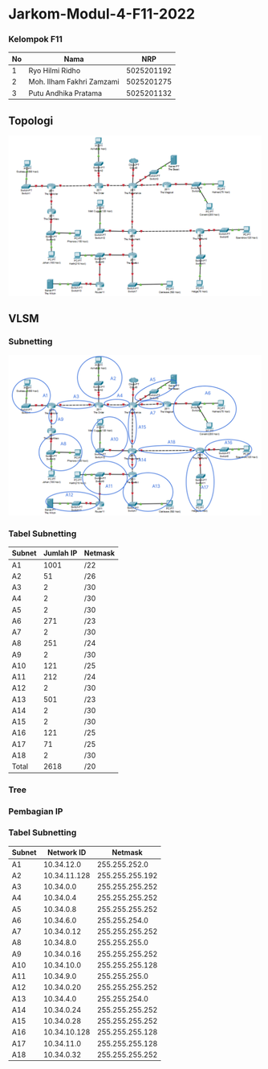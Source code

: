 # Jarkom-Modul-4-F11-2022

### Kelompok F11

| **No** | **Nama** | **NRP** | 
| ------------- | ------------- | --------- |
| 1 | Ryo Hilmi Ridho  | 5025201192 | 
| 2 | Moh. Ilham Fakhri Zamzami | 5025201275 |
| 3 | Putu Andhika Pratama | 5025201132 |

## Topologi
![image](img/topologi.png)

## VLSM

### Subnetting
![image](img/subnet.png)

### Tabel Subnetting
| Subnet | Jumlah IP  | Netmask |
| --- | --- | --- |
| A1 | 1001 | /22 |
| A2 | 51 | /26 |
| A3 | 2 | /30 |
| A4 | 2 | /30 |
| A5 | 2 | /30 |
| A6 | 271 | /23 |
| A7 | 2 | /30 |
| A8 | 251 | /24 |
| A9 | 2 | /30 |
| A10 | 121 | /25 |
| A11 | 212 | /24 |
| A12 | 2 | /30 |
| A13 | 501 | /23 |
| A14 | 2 | /30 |
| A15 | 2 | /30 |
| A16 | 121 | /25 |
| A17 | 71 | /25 |
| A18 | 2 | /30 |
| Total | 2618 | /20 |

### Tree

### Pembagian IP
### Tabel Subnetting
| Subnet | Network ID  | Netmask |
| --- | --- | --- |
| A1 | 10.34.12.0 | 255.255.252.0 |
| A2 | 10.34.11.128 | 255.255.255.192 |
| A3 | 10.34.0.0 | 255.255.255.252 |
| A4 | 10.34.0.4 | 255.255.255.252 |
| A5 | 10.34.0.8 | 255.255.255.252 |
| A6 | 10.34.6.0 | 255.255.254.0 |
| A7 | 10.34.0.12 | 255.255.255.252 |
| A8 | 10.34.8.0 | 255.255.255.0 |
| A9 | 10.34.0.16 | 255.255.255.252 |
| A10 | 10.34.10.0 | 255.255.255.128 |
| A11 | 10.34.9.0 | 255.255.255.0 |
| A12 | 10.34.0.20 | 255.255.255.252 |
| A13 | 10.34.4.0 | 255.255.254.0 |
| A14 | 10.34.0.24 | 255.255.255.252 |
| A15 | 10.34.0.28 | 255.255.255.252 |
| A16 | 10.34.10.128 | 255.255.255.128 |
| A17 | 10.34.11.0 | 255.255.255.128 |
| A18 | 10.34.0.32 | 255.255.255.252 |